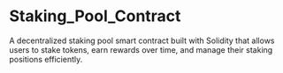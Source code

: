 # Staking_Pool_Contract
A decentralized staking pool smart contract built with Solidity that allows users to stake tokens, earn rewards over time, and manage their staking positions efficiently.
